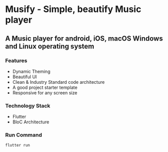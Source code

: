 # Musify - Simple, beautify Music player

## A Music player for android, iOS, macOS Windows and Linux operating system

### Features

- Dynamic Theming
- Beautiful UI
- Clean & Industry Standard code architecture
- A good project starter template
- Responsive for any screen size

### Technology Stack

- Flutter
- BloC Architecture

### Run Command

  ```
  flutter run
  ```
